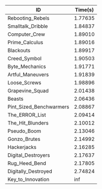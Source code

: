 |ID|Time(s)|
|-|-|
|Rebooting_Rebels|1.77635|
|Smalltalk_Dribble|1.84837|
|Computer_Crew|1.89010|
|Prime_Calculus|1.89016|
|Blackouts|1.89917|
|Creed_Symbol|1.90503|
|Byte_Mechanics|1.91771|
|Artful_Maneuvers|1.91839|
|Loose_Screws|1.98896|
|Grapevine_Squad|2.01438|
|Beasts|2.06436|
|Pint_Sized_Benchwarmers|2.08867|
|The_ERROR_List|2.09414|
|The_Hit_Blunders|2.10012|
|Pseudo_Boom|2.13046|
|Gonzo_Brutes|2.14992|
|Hackerjacks|2.16285|
|Digital_Destroyers|2.17637|
|Rug_Heed_Bend|2.17805|
|Digitally_Destroyed|2.74824|
|Key_to_Innovation|inf|
